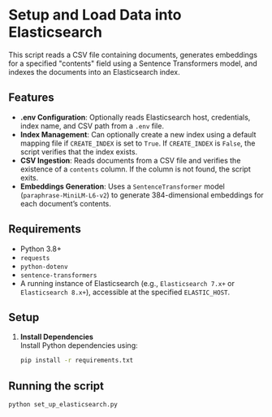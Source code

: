 # Setup and Load Data into Elasticsearch

This script reads a CSV file containing documents, generates embeddings for a specified "contents" field using a Sentence Transformers model, and indexes the documents into an Elasticsearch index.

## Features

- **.env Configuration**: Optionally reads Elasticsearch host, credentials, index name, and CSV path from a `.env` file.
- **Index Management**: Can optionally create a new index using a default mapping file if `CREATE_INDEX` is set to `True`. If `CREATE_INDEX` is `False`, the script verifies that the index exists.
- **CSV Ingestion**: Reads documents from a CSV file and verifies the existence of a `contents` column. If the column is not found, the script exits.
- **Embeddings Generation**: Uses a `SentenceTransformer` model (`paraphrase-MiniLM-L6-v2`) to generate 384-dimensional embeddings for each document’s contents.


## Requirements

- Python 3.8+
- `requests`
- `python-dotenv`
- `sentence-transformers`
- A running instance of Elasticsearch (e.g., `Elasticsearch 7.x+` or `Elasticsearch 8.x+`), accessible at the specified `ELASTIC_HOST`.

## Setup

1. **Install Dependencies**  
   Install Python dependencies using:
   ```bash
   pip install -r requirements.txt
## Running the script
   ```bash
   python set_up_elasticsearch.py
